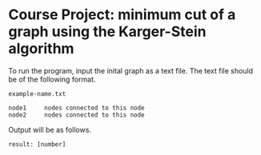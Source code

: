 # Course Project: minimum cut of a graph using the Karger-Stein algorithm

To run the program, input the inital graph as a text file. 
The text file should be of the following format.

`example-name.txt`
```
node1     nodes connected to this node 
node2     nodes connected to this node
```
Output will be as follows.
```
result: [number]
```
